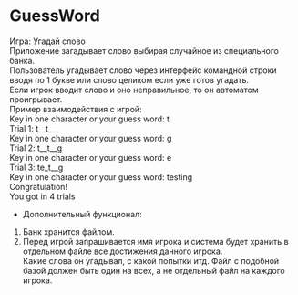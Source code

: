 # GuessWord
Игра: Угадай слово   
Приложение загадывает слово выбирая случайное из специального банка.   
Пользователь угадывает слово через интерфейс командной строки вводя по 1 букве или слово целиком если уже готов угадать.  
Если игрок вводит слово и оно неправильное, то он автоматом проигрывает.  
Пример взаимодействия с игрой:  
Key in one character or your guess word: t  
Trial 1: t__t___  
Key in one character or your guess word: g  
Trial 2: t__t__g  
Key in one character or your guess word: e  
Trial 3: te_t__g  
Key in one character or your guess word: testing  
Congratulation!  
You got in 4 trials  
* Дополнительный функционал:  
1) Банк хранится файлом.
2) Перед игрой запрашивается имя игрока и система будет хранить в отдельном файле все достижения данного игрока.   
Какие слова он угадывал, с какой попытки итд.  Файл с подобной базой должен быть один на всех, а не отдельный файл на каждого игрока.
